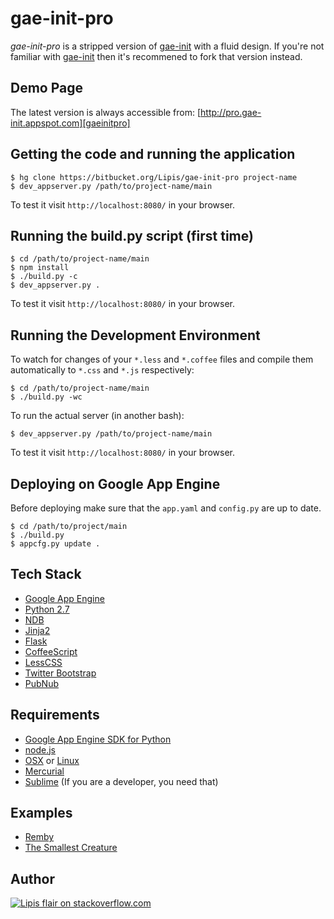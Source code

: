 gae-init-pro
========
*gae-init-pro* is a stripped version of [gae-init][gaeinitbit] with a fluid
design. If you're not familiar with [gae-init][gaeinitbit] then it's recommened
to fork that version instead.

Demo Page
---------

The latest version is always accessible from:
[http://pro.gae-init.appspot.com][gaeinitpro]

Getting the code and running the application
--------------------------------------------

    $ hg clone https://bitbucket.org/Lipis/gae-init-pro project-name
    $ dev_appserver.py /path/to/project-name/main


To test it visit `http://localhost:8080/` in your browser.

Running the build.py script (first time)
----------------------------------------

    $ cd /path/to/project-name/main
    $ npm install
    $ ./build.py -c
    $ dev_appserver.py .

To test it visit `http://localhost:8080/` in your browser.

Running the Development Environment
-----------------------------------

To watch for changes of your `*.less` and `*.coffee` files and compile them
automatically to `*.css` and `*.js` respectively:

    $ cd /path/to/project-name/main
    $ ./build.py -wc


To run the actual server (in another bash):

    $ dev_appserver.py /path/to/project-name/main


To test it visit `http://localhost:8080/` in your browser.

Deploying on Google App Engine
------------------------------
Before deploying make sure that the `app.yaml` and `config.py` are up to date.

    $ cd /path/to/project/main
    $ ./build.py
    $ appcfg.py update .


Tech Stack
----------

  - [Google App Engine][gae]
  - [Python 2.7][gaepython]
  - [NDB][]
  - [Jinja2][]
  - [Flask][]
  - [CoffeeScript][]
  - [LessCSS][]
  - [Twitter Bootstrap][bootstrap]
  - [PubNub][]

Requirements
------------

  - [Google App Engine SDK for Python][gaesdk]
  - [node.js][nodejs]
  - [OSX][] or [Linux][]
  - [Mercurial][]
  - [Sublime][] (If you are a developer, you need that)


Examples
--------

  - [Remby][]
  - [The Smallest Creature][thesmallestcreature]

Author
------
[![Lipis flair on stackoverflow.com][lipisflair]][lipis]


[gaeinit]: http://gae-init.appspot.com
[gaeinitpro]: http://pro.gae-init.appspot.com
[gaeinitbit]: https://bitbucket.org/Lipis/gae-init
[gae]: https://developers.google.com/appengine/
[gaepython]: https://developers.google.com/appengine/docs/python/python27/using27
[ndb]: https://developers.google.com/appengine/docs/python/ndb/
[jinja2]: http://jinja.pocoo.org/docs/
[flask]: http://flask.pocoo.org/
[coffeescript]: http://coffeescript.org/
[lesscss]: http://lesscss.org/
[bootstrap]: http://twitter.github.com/bootstrap/
[pubnub]: http://www.pubnub.com

[gaesdk]: https://developers.google.com/appengine/downloads
[nodejs]: http://nodejs.org/
[osx]: http://www.apple.com/osx/
[linux]: http://www.ubuntu.com
[mercurial]: http://mercurial.selenic.com/
[sublime]: http://www.sublimetext.com/2


[remby]: http://www.remby.com
[thesmallestcreature]: http://www.thesmallestcreature.com/

[lipisflair]: http://stackexchange.com/users/flair/5282.png
[lipis]: http://stackoverflow.com/users/8418/lipis
